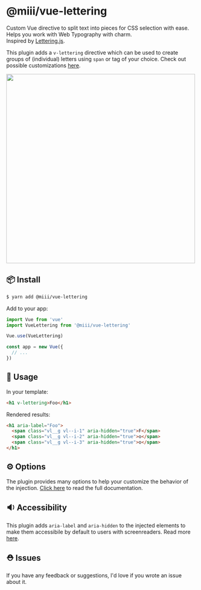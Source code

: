 # @miii/vue-lettering
Custom Vue directive to split text into pieces for CSS selection with ease. Helps you work with Web Typography with charm.<br>
Inspired by [Lettering.js](davatron5000/Lettering.js).


This plugin adds a `v-lettering` directive which can be used to create groups of (individual) letters using `span` or tag of your choice. Check out possible customizations [here](./OPTIONS.md).

<img src="https://user-images.githubusercontent.com/158975/76612092-e9d82380-651b-11ea-8400-7eb7031cfd8c.png" width="500">

## 📦  Install
```sh
$ yarn add @miii/vue-lettering
```

Add to your app:
```js
import Vue from 'vue'
import VueLettering from '@miii/vue-lettering'

Vue.use(VueLettering)

const app = new Vue({
  // ...
})
```

## 🔨  Usage

In your template:
```html
<h1 v-lettering>Foo</h1>
```

Rendered results:
```html
<h1 aria-label="Foo">
  <span class="vl__g vl--i-1" aria-hidden="true">F</span>
  <span class="vl__g vl--i-2" aria-hidden="true">o</span>
  <span class="vl__g vl--i-3" aria-hidden="true">o</span>
</h1>
```

## ⚙️  Options
The plugin provides many options to help your customize the behavior of the injection. [Click here](./OPTIONS.md) to read the full documentation.

## 🔉  Accessibility
This plugin adds `aria-label` and `aria-hidden` to the injected elements to make them accessibile by default to users with screenreaders. Read more [here](https://developer.mozilla.org/en-US/docs/Web/Accessibility/ARIA).

## ⛑️ Issues
If you have any feedback or suggestions, I'd love if you wrote an issue about it.